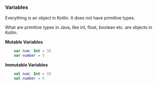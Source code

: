 ### Variables

Everything is an object in Kotlin. It does not have primitive types. 

What are primitive types in Java, like int, float, boolean etc. are objects in Kotlin.

**Mutable Variables** 

```kotlin
    var num: Int = 10
    var number = 5
```

**Immutable Variables** 

```kotlin
    val num: Int = 10
    val number = 5
```

